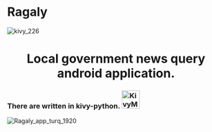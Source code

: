 # Ragaly
![kivy_226](https://user-images.githubusercontent.com/63549139/203009149-b25410ca-f166-48d4-8d8d-8c72b2fc2ef1.png) 
<h1 align="center"> Local government news query android application. </h1> 
<h3>There are written in kivy-python. 
    <img src="https://user-images.githubusercontent.com/63549139/203009149-b25410ca-f166-48d4-8d8d-8c72b2fc2ef1.png" alt="KivyMD" style="float:rigth;width:42px;height:42px;">
</h3>



![Ragaly_app_turq_1920](https://user-images.githubusercontent.com/63549139/203008644-e2545239-2f56-48fb-af44-987c8b82daf5.jpg)
